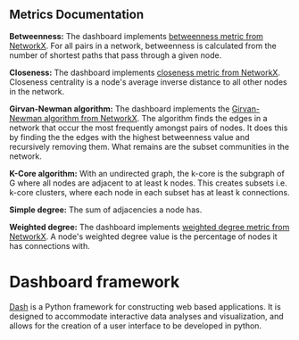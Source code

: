 ## Metrics Documentation

**Betweenness:** 
The dashboard implements [betweenness metric from NetworkX](https://networkx.github.io/documentation/networkx-1.10/reference/generated/networkx.algorithms.centrality.betweenness_centrality.html).  For all pairs in a network, betweenness is calculated from the number of shortest paths that pass through a given node.  

**Closeness:**
The dashboard implements [closeness metric from NetworkX](https://networkx.github.io/documentation/networkx-1.10/reference/generated/networkx.algorithms.centrality.closeness_centrality.html).  Closeness centrality is a node's average inverse distance to all other nodes in the network.

**Girvan-Newman algorithm:**
The dashboard implements the [Girvan-Newman algorithm from NetworkX](https://networkx.github.io/documentation/stable/reference/algorithms/generated/networkx.algorithms.community.centrality.girvan_newman.html).  The algorithm finds the edges in a network that occur the most frequently amongst pairs of nodes.  It does this by finding the the edges with the highest betweenness value and recursively removing them.  What remains are the subset communities in the network. 

**K-Core algorithm:** 
With an undirected graph, the k-core is the subgraph of G where all nodes are adjacent to at least k nodes.  This creates subsets i.e. k-core clusters, where each node in each subset has at least k connections.

**Simple degree:** 
The sum of adjacencies a node has.

**Weighted degree:**
The dashboard implements [weighted degree metric from NetworkX](https://networkx.github.io/documentation/networkx-1.9/reference/generated/networkx.algorithms.centrality.degree_centrality.html).  A node's weighted degree value is the percentage of nodes it has connections with.

# Dashboard framework

[Dash](https://dash.plotly.com/introduction) is a Python framework for constructing web based applications.  It is designed to accommodate interactive data analyses and visualization, and allows for the creation of a user interface to be developed in python.   
